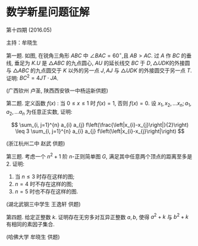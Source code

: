 # 数学新星问题征解 

第十四期 $(2016.05)$

主持：牟晓生

第一题. 如图, 在锐角三角形 $A B C$ 中 $\angle B A C=60^{\circ}$,且 $A B>A C$. 过 $A$ 作 $B C$ 的垂线, 垂足为 $K . U$ 是 $\triangle A B C$ 的九点圆心, $A U$ 的延长线交 $B C$ 于 $D, \triangle U D K$的外接圆与 $\triangle A B C$ 的九点圆交于 $K$ 以外的另一点 $J, A J$ 与 $\triangle U D K$ 的外接圆交于另一点 $T$. 证明: $B C^{2}=4 J T \cdot J A$.



(广西钦州 卢圣, 陕西西安铁一中杨运新供题)

第二题. 定义函数 $f(x)$ : 当 $0 \leq x \leq 1$ 时 $f(x)=1$, 否则 $f(x)=0$. 设 $x_{1}, x_{2}, \ldots x_{n} ; a_{1}, a_{2}, \ldots a_{n}$ 为任意正实数, 证明:

$$
\sum_{i, j=1}^{n} a_{i} a_{j} f\left(\frac{\left|x_{i}-x_{j}\right|}{2}\right) \leq 3 \sum_{i, j=1}^{n} a_{i} a_{j} f\left(\left|x_{i}-x_{j}\right|\right)
$$

(浙江杭州二中 赵武 供题)

第三题. 考虑一个 $n^{2}+1$ 阶 $n$-正则简单图 $G$, 满足其中任意两个顶点的距离至多是 2. 证明:

1) 当 $n \leq 3$ 时存在这样的图;
2) $n=4$ 时不存在这样的图;
3) $n=5$ 时也不存在这样的图.

(湖北武钢三中学生 王逸轩 供题)

第四题. 给定正整数 $k$. 证明存在无穷多对互异正整数 $a, b$, 使得 $a^{2}+k$ 与 $b^{2}+k$ 有相同的素因子集合.

(哈佛大学 牟晓生 供题)

